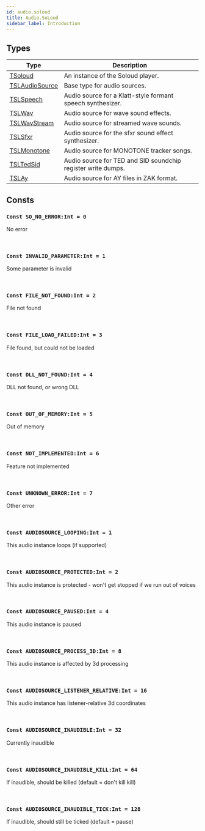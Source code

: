 ```yaml
---
id: audio.soloud
title: Audio.SoLoud
sidebar_label: Introduction
---
```



## Types
| Type | Description |
|---|---|
| [TSoloud](../../audio/audio.soloud/tsoloud) | An instance of the Soloud player. |
| [TSLAudioSource](../../audio/audio.soloud/tslaudiosource) | Base type for audio sources. |
| [TSLSpeech](../../audio/audio.soloud/tslspeech) | Audio source for a Klatt-style formant speech synthesizer. |
| [TSLWav](../../audio/audio.soloud/tslwav) | Audio source for wave sound effects. |
| [TSLWavStream](../../audio/audio.soloud/tslwavstream) | Audio source for streamed wave sounds. |
| [TSLSfxr](../../audio/audio.soloud/tslsfxr) | Audio source for the sfxr sound effect synthesizer. |
| [TSLMonotone](../../audio/audio.soloud/tslmonotone) | Audio source for MONOTONE tracker songs. |
| [TSLTedSid](../../audio/audio.soloud/tsltedsid) | Audio source for TED and SID soundchip register write dumps. |
| [TSLAy](../../audio/audio.soloud/tslay) | Audio source for AY files in ZAK format. |

## Consts

### `Const SO_NO_ERROR:Int = 0`

No error

<br/>

### `Const INVALID_PARAMETER:Int = 1`

Some parameter is invalid

<br/>

### `Const FILE_NOT_FOUND:Int = 2`

File not found

<br/>

### `Const FILE_LOAD_FAILED:Int = 3`

File found, but could not be loaded

<br/>

### `Const DLL_NOT_FOUND:Int = 4`

DLL not found, or wrong DLL

<br/>

### `Const OUT_OF_MEMORY:Int = 5`

Out of memory

<br/>

### `Const NOT_IMPLEMENTED:Int = 6`

Feature not implemented

<br/>

### `Const UNKNOWN_ERROR:Int = 7`

Other error

<br/>

### `Const AUDIOSOURCE_LOOPING:Int = 1`

This audio instance loops (if supported)

<br/>

### `Const AUDIOSOURCE_PROTECTED:Int = 2`

This audio instance is protected - won't get stopped if we run out of voices

<br/>

### `Const AUDIOSOURCE_PAUSED:Int = 4`

This audio instance is paused

<br/>

### `Const AUDIOSOURCE_PROCESS_3D:Int = 8`

This audio instance is affected by 3d processing

<br/>

### `Const AUDIOSOURCE_LISTENER_RELATIVE:Int = 16`

This audio instance has listener-relative 3d coordinates

<br/>

### `Const AUDIOSOURCE_INAUDIBLE:Int = 32`

Currently inaudible

<br/>

### `Const AUDIOSOURCE_INAUDIBLE_KILL:Int = 64`

If inaudible, should be killed (default = don't kill kill)

<br/>

### `Const AUDIOSOURCE_INAUDIBLE_TICK:Int = 128`

If inaudible, should still be ticked (default = pause)

<br/>

